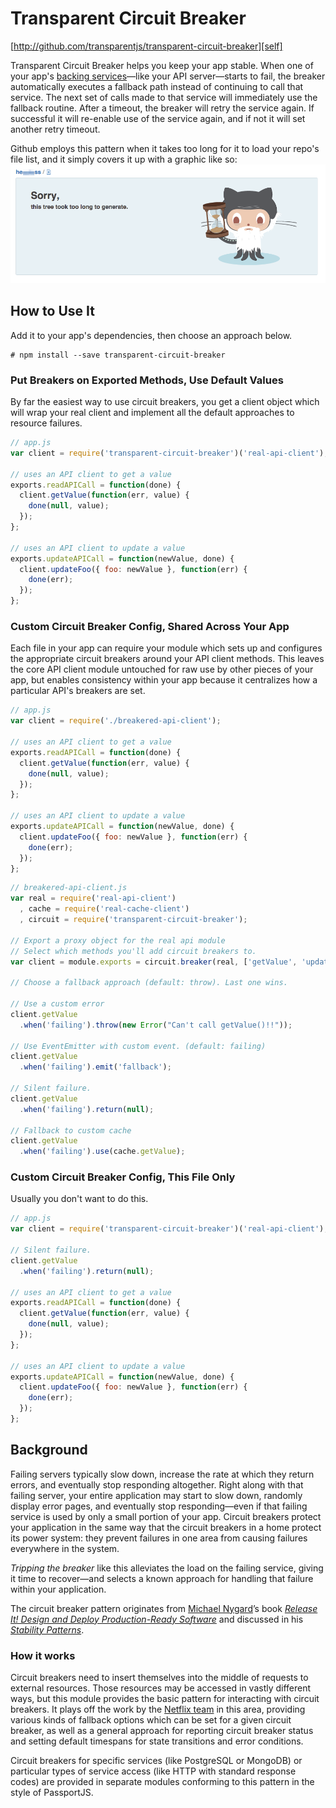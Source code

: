 # Transparent Circuit Breaker
[http://github.com/transparentjs/transparent-circuit-breaker][self]

Transparent Circuit Breaker helps you keep your app stable. When one of your app's [backing services][backing]—like your API server—starts to fail, the breaker automatically executes a fallback path instead of continuing to call that service. The next set of calls made to that service will immediately use the fallback routine. After a timeout, the breaker will retry the service again. If successful it will re-enable use of the service again, and if not it will set another retry timeout.

Github employs this pattern when it takes too long for it to load your repo's file list, and it simply covers it up with a graphic like so: ![Github repo file list area replaced with image stating "Sorry, this tree took too long to generate."](doc/github-too-slow.png)

[self]: http://github.com/transparentjs/transparent-circuit-breaker
[backing]: http://www.12factor.net/backing-services

## How to Use It

Add it to your app's dependencies, then choose an approach below.

```console
# npm install --save transparent-circuit-breaker
```

### Put Breakers on Exported Methods, Use Default Values

By far the easiest way to use circuit breakers, you get a client object which will wrap
your real client and implement all the default approaches to resource failures.

```js
// app.js
var client = require('transparent-circuit-breaker')('real-api-client');

// uses an API client to get a value
exports.readAPICall = function(done) {
  client.getValue(function(err, value) {
    done(null, value);
  });
};

// uses an API client to update a value
exports.updateAPICall = function(newValue, done) {
  client.updateFoo({ foo: newValue }, function(err) {
    done(err);
  });
};
```

### Custom Circuit Breaker Config, Shared Across Your App

Each file in your app can require your module which sets up and
configures the appropriate circuit breakers around your API client
methods. This leaves the core API client module untouched for raw use
by other pieces of your app, but enables consistency within your app
because it centralizes how a particular API's breakers are set.

```js
// app.js
var client = require('./breakered-api-client');

// uses an API client to get a value
exports.readAPICall = function(done) {
  client.getValue(function(err, value) {
    done(null, value);
  });
};

// uses an API client to update a value
exports.updateAPICall = function(newValue, done) {
  client.updateFoo({ foo: newValue }, function(err) {
    done(err);
  });
};
```

```js
// breakered-api-client.js
var real = require('real-api-client')
  , cache = require('real-cache-client')
  , circuit = require('transparent-circuit-breaker');

// Export a proxy object for the real api module
// Select which methods you'll add circuit breakers to.
var client = module.exports = circuit.breaker(real, ['getValue', 'updateFoo']);

// Choose a fallback approach (default: throw). Last one wins.

// Use a custom error
client.getValue
  .when('failing').throw(new Error("Can't call getValue()!!"));

// Use EventEmitter with custom event. (default: failing)
client.getValue
  .when('failing').emit('fallback');

// Silent failure.
client.getValue
  .when('failing').return(null);

// Fallback to custom cache
client.getValue
  .when('failing').use(cache.getValue);
```

### Custom Circuit Breaker Config, This File Only

Usually you don't want to do this.

```js
// app.js
var client = require('transparent-circuit-breaker')('real-api-client');

// Silent failure.
client.getValue
  .when('failing').return(null);

// uses an API client to get a value
exports.readAPICall = function(done) {
  client.getValue(function(err, value) {
    done(null, value);
  });
};

// uses an API client to update a value
exports.updateAPICall = function(newValue, done) {
  client.updateFoo({ foo: newValue }, function(err) {
    done(err);
  });
};
```

## Background

Failing servers typically slow down, increase the rate at which they return errors, and eventually stop responding altogether. Right along with that failing server, your entire application may start to slow down, randomly display error pages, and eventually stop responding—even if that failing service is used by only a small portion of your app. Circuit breakers protect your application in the same way that the circuit breakers in a home protect its power system: they prevent failures in one area from causing failures everywhere in the system.

*Tripping the breaker* like this alleviates the load on the failing service, giving it time to recover—and selects a known approach for handling that failure within your application.

The circuit breaker pattern originates from [Michael Nygard][nygard]’s book _[Release It! Design and Deploy Production-Ready Software][release-it]_ and discussed in his _[Stability Patterns][stability]_.

[release-it]: http://pragprog.com/book/mnee/release-it
[stability]: http://www.slideshare.net/justindorfman/stability-patterns-presentation
[nygard]: http://twitter.com/mtnygard

### How it works

Circuit breakers need to insert themselves into the middle of requests to external resources. Those resources may be accessed in vastly different ways, but this module provides the basic pattern for interacting with circuit breakers. It plays off the work by the [Netflix team][netflix] in this area, providing various kinds of fallback options which can be set for a given circuit breaker, as well as a  general approach for reporting circuit breaker status and setting default timespans for state transitions and error conditions.

Circuit breakers for specific services (like PostgreSQL or MongoDB) or particular types of service access (like HTTP with standard response codes) are provided in separate modules conforming to this pattern in the style of PassportJS.

[netflix]: http://techblog.netflix.com/2011/12/making-netflix-api-more-resilient.html
